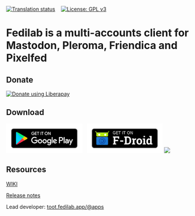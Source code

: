 [![Translation status](https://hosted.weblate.org/widgets/fedilab/-/strings/svg-badge.svg)](https://hosted.weblate.org/engage/fedilab/)
&nbsp;&nbsp;&nbsp;[![License: GPL v3](https://img.shields.io/badge/License-GPL%20v3-blue.svg)](https://www.gnu.org/licenses/gpl-3.0)

# Fedilab is a multi-accounts client for Mastodon, Pleroma, Friendica and Pixelfed

## Donate

[<img alt="Donate using Liberapay" src="https://img.shields.io/liberapay/patrons/tom79.svg?logo=liberapay"/>](https://liberapay.com/tom79/donate)


<script src="https://opencollective.com/fedilab/:verb/button.js" color="blue"></script>

## Download

[<img alt='Get it on Google Play' src='./images/get-it-on-play.png' height="80"/>](https://play.google.com/store/apps/details?id=app.fedilab.android)
&nbsp;&nbsp;[<img alt='Get it on F-Droid' src='./images/get-it-on-fdroid.png' height="80"/>](https://f-droid.org/app/fr.gouv.etalab.mastodon)
<img src='https://img.shields.io/f-droid/v/fr.gouv.etalab.mastodon?include_prereleases' />

## Resources

[WIKI](https://fedilab.app/wiki/home/)

[Release notes](https://codeberg.org/tom79/Fedilab/tags)

Lead developer: [toot.fedilab.app/@apps](https://toot.fedilab.app/@apps)


<script src="https://opencollective.com/:collectiveSlug/banner.js"></script>